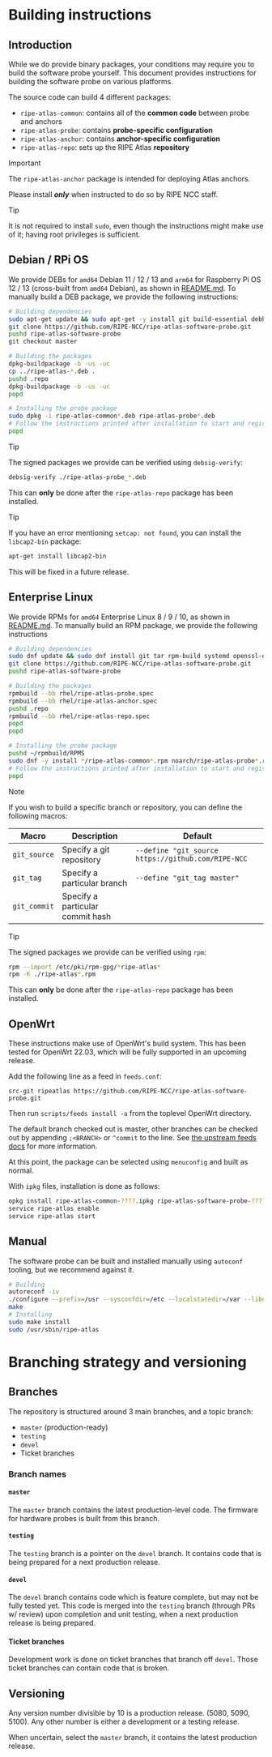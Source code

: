 # Building instructions

## Introduction

While we do provide binary packages, your conditions may require you to build the software probe yourself. This document provides instructions for building the software probe on various platforms.

The source code can build 4 different packages:

- `ripe-atlas-common`: contains all of the **common code** between probe and anchors
- `ripe-atlas-probe`: contains **probe-specific configuration**
- `ripe-atlas-anchor`: contains **anchor-specific configuration**
- `ripe-atlas-repo`: sets up the RIPE Atlas **repository**

> [!IMPORTANT]
> The `ripe-atlas-anchor` package is intended for deploying Atlas anchors.
>
> Please install ***only*** when instructed to do so by RIPE NCC staff.

> [!TIP]
> It is not required to install `sudo`, even though the instructions might make use of it; having root privileges is sufficient.

## Debian / RPi OS

We provide DEBs for `amd64` Debian 11 / 12 / 13 and `arm64` for Raspberry Pi OS 12 / 13 (cross-built from `amd64` Debian), as shown in [README.md](README.md#debian--raspberry-pi-os). To manually build a DEB package, we provide the following instructions:

```sh
# Building dependencies
sudo apt-get update && sudo apt-get -y install git build-essential debhelper libssl-dev autotools-dev psmisc net-tools systemd
git clone https://github.com/RIPE-NCC/ripe-atlas-software-probe.git
pushd ripe-atlas-software-probe
git checkout master

# Building the packages
dpkg-buildpackage -b -us -uc
cp ../ripe-atlas-*.deb .
pushd .repo
dpkg-buildpackage -b -us -uc
popd

# Installing the probe package
sudo dpkg -i ripe-atlas-common*.deb ripe-atlas-probe*.deb
# Follow the instructions printed after installation to start and register and your probe
popd
```

> [!TIP]
> The signed packages we provide can be verified using `debsig-verify`:
> ```sh
> debsig-verify ./ripe-atlas-probe_*.deb
> ```
> This can **only** be done after the `ripe-atlas-repo` package has been installed.

> [!TIP]
> If you have an error mentioning `setcap: not found`, you can install the `libcap2-bin` package:
> ```sh
> apt-get install libcap2-bin
> ```
> This will be fixed in a future release.

## Enterprise Linux

We provide RPMs for `amd64` Enterprise Linux 8 / 9 / 10, as shown in [README.md](README.md#enterprise-linux). To manually build an RPM package, we provide the following instructions

```sh
# Building dependencies
sudo dnf update && sudo dnf install git tar rpm-build systemd openssl-devel autoconf automake libtool make
git clone https://github.com/RIPE-NCC/ripe-atlas-software-probe.git
pushd ripe-atlas-software-probe

# Building the packages
rpmbuild --bb rhel/ripe-atlas-probe.spec
rpmbuild --bb rhel/ripe-atlas-anchor.spec
pushd .repo
rpmbuild --bb rhel/ripe-atlas-repo.spec
popd
popd

# Installing the probe package
pushd ~/rpmbuild/RPMS
sudo dnf -y install */ripe-atlas-common*.rpm noarch/ripe-atlas-probe*.rpm
# Follow the instructions printed after installation to start and register and your probe
popd
```

> [!NOTE]
> If you wish to build a specific branch or repository, you can define the following macros:
>
> | Macro | Description | Default |
> | --- | --- | --- |
> | `git_source` | Specify a git repository | `--define "git_source https://github.com/RIPE-NCC` |
> | `git_tag` | Specify a particular branch | `--define "git_tag master"` |
> | `git_commit` | Specify a particular commit hash | |
>

> [!TIP]
> The signed packages we provide can be verified using `rpm`:
> ```sh
> rpm --import /etc/pki/rpm-gpg/*ripe-atlas*
> rpm -K ./ripe-atlas*.rpm
> ```
> This can **only** be done after the `ripe-atlas-repo` package has been installed.

## OpenWrt

These instructions make use of OpenWrt's build system. This has been tested for OpenWrt 22.03, which will be fully supported in an upcoming release.

Add the following line as a feed in `feeds.conf`:

```text
src-git ripeatlas https://github.com/RIPE-NCC/ripe-atlas-software-probe.git
```

Then run `scripts/feeds install -a` from the toplevel OpenWrt directory.

The default branch checked out is master, other branches can be checked out by appending `;<BRANCH>` or `^commit` to the line. See [the upstream feeds docs](https://openwrt.org/docs/guide-developer/feeds) for more information.

At this point, the package can be selected using `menuconfig` and built as normal.

With `ipkg` files, installation is done as follows:

```sh
opkg install ripe-atlas-common-????.ipkg ripe-atlas-software-probe-????.ipkg
service ripe-atlas enable
service ripe-atlas start
```

## Manual

The software probe can be built and installed manually using `autoconf` tooling, but we recommend against it.

```sh
# Building
autoreconf -iv
./configure --prefix=/usr --sysconfdir=/etc --localstatedir=/var --libdir=/usr/lib64 --runstatedir=/run --with-user=ripe-atlas --with-group=ripe-atlas --with-measurement-user=ripe-atlas-measurement --disable-systemd --enable-chown --enable-setcap-install
make
# Installing
sudo make install
sudo /usr/sbin/ripe-atlas
```

# Branching strategy and versioning

## Branches

The repository is structured around 3 main branches, and a topic branch:

- `master` (production-ready)
- `testing`
- `devel`
- Ticket branches

### Branch names

#### `master`

The `master` branch contains the latest production-level code.
The firmware for hardware probes is built from this branch.

#### `testing`

The `testing` branch is a pointer on the `devel` branch.
It contains code that is being prepared for a next production release.

#### `devel`

The `devel` branch contains code which is feature complete, but may not be fully tested yet.
This code is merged into the `testing` branch (through PRs w/ review) upon completion and unit testing, when a next production release is being prepared.

#### Ticket branches

Development work is done on ticket branches that branch off `devel`. Those ticket branches can contain code that is broken.

## Versioning

Any version number divisible by 10 is a production release. (5080, 5090, 5100).
Any other number is either a development or a testing release.

When uncertain, select the `master` branch, it contains the latest production release.
